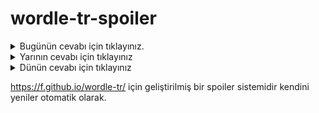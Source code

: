 # wordle-tr-spoiler

<details>
  <summary>Bugünün cevabı için tıklayınız.</summary>
  <br>
    <b> enkaz </b>
</details>

<details>
  <summary>Yarının cevabı için tıklayınız</summary>
  <br>
   <b> bölüm </b>
</details>

<details>
  <summary>Dünün cevabı için tıklayınız </summary>
  <br>
  <b> dumur </b>
</details>

https://f.github.io/wordle-tr/ için geliştirilmiş bir spoiler sistemidir kendini yeniler otomatik olarak.

